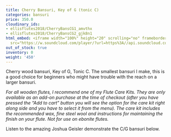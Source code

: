 ```yaml
---
title: Cherry Bansuri, Key of G (tonic C)
categories: bansuri
price: 350.0
cloudinary_ids:
- ellisflutes2018/CherryBansCG1_amvthx
- ellisflutes2018/CherryBansCG2_gjk8n1
html_embed: <iframe width="100%" height="20" scrolling="no" frameborder="no" allow="autoplay"
  src="https://w.soundcloud.com/player/?url=https%3A//api.soundcloud.com/tracks/310349580&color=%23ff5500&inverse=false&auto_play=false&show_user=true"></iframe>
out_of_stock: true
inventory: 0
weight: '450'
---
```


Cherry wood bansuri, Key of G, Tonic C.  The smallest bansuri I make, this is a good choice for beginners who might have trouble with the reach on a larger bansuri.

*For all wooden flutes, I recommend one of my Flute Care Kits.  They are only available as an add-on purchase at the time of checkout (after you have pressed the “Add to cart” button you will see the option for the care kit right along side and you have to select it from the menu). The care kit includes the recommended wax, fine steel wool and instructions for maintaining the finish on your flute.  Not for use on ebonite flutes.*

Listen to the amazing Joshua Geisler demonstrate the C/G bansuri below.